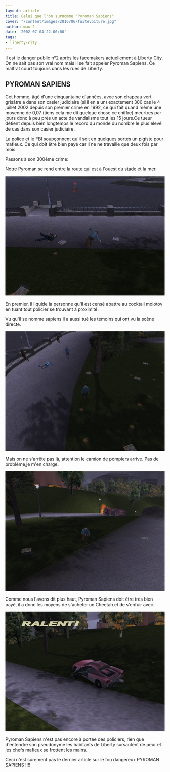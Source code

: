 ```yaml
---
layout: article
title: Celui que l'on surnomme "Pyroman Sapiens"
cover: "/content/images/2016/06/fuitevoiture.jpg"
author: max-2
date: '2002-07-04 22:00:00'
tags:
- liberty-city
---
```


Il est le danger public n°2 après les facemakers actuellement à Liberty City. On ne sait pas son vrai nom mais il se fait appeler Pyroman Sapiens. Ce malfrat court toujours dans les rues de Liberty.

## PYROMAN SAPIENS

Cet homme, âgé d'une cinquantaine d'années, avec son chapeau vert grisâtre a dans son casier judiciaire (si il en a un) exactement 300 cas le 4 juillet 2002 depuis son premier crime en 1992, ce qui fait quand même une moyenne de 0,07 (tiens cela me dit quelque chose ce chiffre) meurtres par jours donc à peu près un acte de vandalisme tout les 15 jours.Ce tueur détient depuis bien longtemps le record du monde du nombre le plus élevé de cas dans son casier judiciaire.

La police et le FBI soupçonnent qu'il soit en quelques sortes un pigiste pour mafieux. Ce qui doit être bien payé car il ne ne travaille que deux fois par mois.

Passons à son 300ème crime:

Notre Pyroman se rend entre la route qui est à l'ouest du stade et la mer.

![](  /content/images/2016/06/lancemolotov.jpg)

En premier, il liquide la personne qu'il est censé abattre au cocktail molotov en tuant tout policier se trouvant à proximité.

Vu qu'il se nomme sapiens il a aussi tué les témoins qui ont vu la scène directe.

![](  /content/images/2016/06/eliminetemoins.jpg)

Mais on ne s'arrête pas là, attention le camion de pompiers arrive. Pas de problème,je m'en charge.

![](  /content/images/2016/06/camionbrule.jpg)

Comme nous l'avons dit plus haut, Pyroman Sapiens doit être très bien payé, il a donc les moyens de s'acheter un Cheetah et de s'enfuir avec.

![](  /content/images/2016/06/fuitevoiture.jpg)

Pyroman Sapiens n'est pas encore à portée des policiers, rien que d'entendre son pseudonyme les habitants de Liberty sursautent de peur et les chefs mafieux se frottent les mains.

Ceci n'est surement pas le dernier article sur le fou dangereux PYROMAN SAPIENS !!!!

<!--kg-card-end: markdown-->
